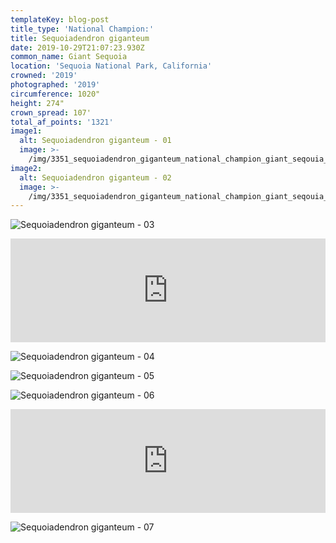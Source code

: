 ```yaml
---
templateKey: blog-post
title_type: 'National Champion:'
title: Sequoiadendron giganteum
date: 2019-10-29T21:07:23.930Z
common_name: Giant Sequoia
location: 'Sequoia National Park, California'
crowned: '2019'
photographed: '2019'
circumference: 1020"
height: 274"
crown_spread: 107'
total_af_points: '1321'
image1:
  alt: Sequoiadendron giganteum - 01
  image: >-
    /img/3351_sequoiadendron_giganteum_national_champion_giant_seqouia_seqouia_national_park_california_10-29-2019_american_forests_brian_kelley_full.jpg
image2:
  alt: Sequoiadendron giganteum - 02
  image: >-
    /img/3351_sequoiadendron_giganteum_national_champion_giant_seqouia_base_1.jpg
---
```

![Sequoiadendron giganteum - 03](/img/3351_sequoiadendron_giganteum_national_champion_giant_seqouia_seqouia_national_park_california_10-29-2019_american_forests_brian_kelley_scale.jpg)

<iframe width="100%" height="166" scrolling="no" frameborder="no" allow="autoplay" src="https://w.soundcloud.com/player/?url=https%3A//api.soundcloud.com/tracks/718534426&color=%23ff5500&auto_play=false&hide_related=false&show_comments=true&show_user=true&show_reposts=false&show_teaser=true"></iframe>

![Sequoiadendron giganteum - 04](/img/3351_sequoiadendron_giganteum_national_champion_giant_seqouia_seqouia_national_park_california_10-29-2019_american_forests_brian_kelley_cone.jpg)

![Sequoiadendron giganteum - 05](/img/3351_sequoiadendron_giganteum_national_champion_giant_seqouia_seqouia_national_park_california_10-29-2019_american_forests_brian_kelley_needles.jpg)

![Sequoiadendron giganteum - 06](/img/3351_sequoiadendron_giganteum_national_champion_giant_seqouia_seqouia_national_park_california_10-29-2019_american_forests_brian_kelley_seed.jpg)

<iframe width="100%" height="166" scrolling="no" frameborder="no" allow="autoplay" src="https://w.soundcloud.com/player/?url=https%3A//api.soundcloud.com/tracks/718535506&color=%23ff5500&auto_play=false&hide_related=false&show_comments=true&show_user=true&show_reposts=false&show_teaser=true"></iframe>

![Sequoiadendron giganteum - 07](/img/3351_sequoiadendron_giganteum_national_champion_giant_seqouia_seqouia_national_park_california_10-29-2019_american_forests_brian_kelley_sunset.jpg)
